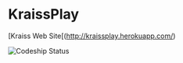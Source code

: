 KraissPlay
==========

[Kraiss Web Site[(http://kraissplay.herokuapp.com/)

![Codeship Status](https://www.codeship.io/projects/d689bbc0-c3e9-0131-fafb-2a0ce8d9c051/status)
